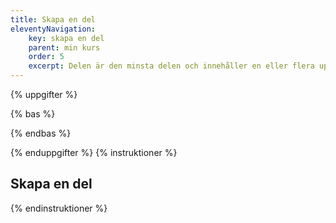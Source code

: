 ```yaml
---
title: Skapa en del
eleventyNavigation:
    key: skapa en del
    parent: min kurs
    order: 5
    excerpt: Delen är den minsta delen och innehåller en eller flera uppgifter att göra
---
```


{% uppgifter %}

{% bas %}

{% endbas %}

{% enduppgifter %}
{% instruktioner %}

## Skapa en del


{% endinstruktioner %}
